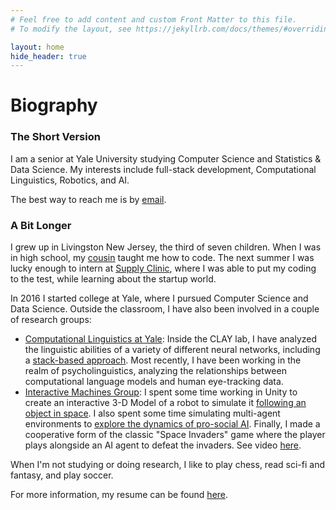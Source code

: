 ```yaml
---
# Feel free to add content and custom Front Matter to this file.
# To modify the layout, see https://jekyllrb.com/docs/themes/#overriding-theme-defaults

layout: home
hide_header: true
---
```


# **Biography**

### The Short Version

I am a senior at Yale University studying Computer Science and Statistics & Data Science.  My interests include full-stack development, Computational Linguistics, Robotics, and AI.

The best way to reach me is by [email](mailto:simonjmendelsohn@gmail.com).

### A Bit Longer
I grew up in Livingston New Jersey, the third of seven children.  When I was in high school, my [cousin](https://www.linkedin.com/in/daniel-dickstein-4b335968/) taught me how to code.  The next summer I was lucky enough to intern at [Supply Clinic](https://www.supplyclinic.com/), where I was able to put my coding to the test, while learning about the startup world.  

In 2016 I started college at Yale, where I pursued Computer Science and Data Science.  Outside the classroom, I have also been involved in a couple of research groups:

* [Computational Linguistics at Yale](http://clay.yale.edu/): Inside the CLAY
   lab, I have analyzed the linguistic abilities of a variety of different neural networks, including a [stack-based approach](https://github.com/viking-sudo-rm/StackNN).  Most recently, I have been working in the realm of psycholinguistics, analyzing the relationships between computational language models and human eye-tracking data.
* [Interactive Machines Group](https://interactive-machines.gitlab.io/): I spent some time working in Unity to create an interactive 3-D Model of a robot to simulate it [following an object in space](https://www.youtube.com/embed/5zYM-B6oEP8).  I also spent some time simulating multi-agent environments to [explore the dynamics of pro-social AI](https://github.com/social-dilemma/multiagent).  Finally, I made a cooperative form of the classic "Space Invaders" game where the player plays alongside an AI agent to defeat the invaders.  See video [here](https://www.youtube.com/embed/DRTLb7BgCpY). 

When I'm not studying or doing research, I like to play chess, read sci-fi and fantasy, and play soccer.

For more information, my resume can be found [here](assets/resume.pdf).



